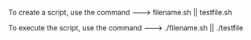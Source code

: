 
To create a script, use the command ---> filename.sh || testfile.sh

To execute the script, use the command ---> ./filename.sh || ./testfile
